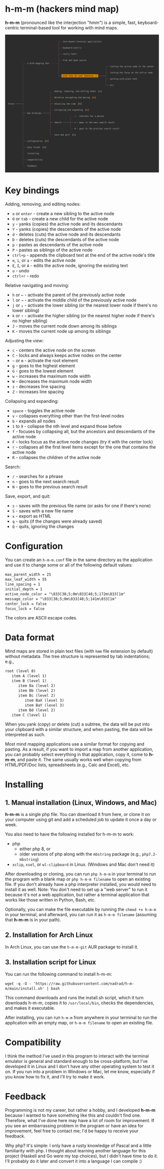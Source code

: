 
# h-m-m (hackers mind map)

**h-m-m** (pronounced like the interjection "hmm") is a simple, fast, keyboard-centric terminal-based tool for working with mind maps. 

![screenshot](screenshot.png)


# Key bindings

Adding, removing, and editing nodes:

* `o` or `enter` - create a new sibling to the active node
* `O` or `tab` - create a new child for the active node
* `y` - yanks (copies) the active node and its descendants
* `Y` - yanks (copies) the descendants of the active node
* `d` - deletes (cuts) the active node and its descendants
* `D` - deletes (cuts) the descendants of the active node
* `p` - pastes as descendants of the active node
* `P` - pastes as siblings of the active node 
* `ctrl+p` - appends the clipboard text at the end of the active node's title
* `e`, `i`, or `a` - edits the active node
* `E`, `I`, or `A` - edits the active node, ignoring the existing text
* `u` - undo
* `ctrl+r` - redo

Relative navigating and moving:

* `h` or `←` - activate the parent of the previously active node
* `l` or `→` - activate the middle child of the previously active node
* `j` or `↓` - activate the lower sibling (or the nearest lower node if there's no lower sibling)
* `k` or `↑` - activate the higher sibling (or the nearest higher node if there's no higher sibling)
* `J` - moves the current node down among its siblings
* `K` - moves the current node up among its siblings

Adjusting the view:

* `c` - centers the active node on the screen
* `C` - locks and always keeps active nodes on the center 
* `~` or `m` - activate the root element
* `g` - goes to the highest element
* `G` - goes to the lowest element
* `w` - increases the maximum node width
* `W` - decreases the maximum node width
* `z` - decreases line spacing
* `Z` - increases line spacing 

Collapsing and expanding:

* `space` - toggles the active node
* `v` - collapses everything other than the first-level nodes
* `b` - expands all nodes
* `1` to `9` - collapse the nth level and expand those before
* `f` - focuses by collapsing all, but the ancestors and descendants of the active node
* `F` - locks focus as the active node changes (try it with the center lock)
* `r` - collapses all the first level items except for the one that contains the active node
* `R` - collapses the children of the active node

Search:

* `/` - searches for a phrase
* `n` - goes to the next search result
* `N` - goes to the previous search result

Save, export, and quit:

* `s` - saves with the previous file name (or asks for one if there's none)
* `S` - saves with a new file name
* `x` - export as HTML
* `q` - quits (if the changes were already saved)
* `Q` - quits, ignoring the changes



# Configuration 

You can create an `h-m-m.conf` file in the same directory as the application and use it to change some or all of the following default values:

    max_parent_width = 25
    max_leaf_width = 55
    line_spacing = 1
    initial_depth = 1
    active_node_color = "\033[38;5;0m\033[48;5;172m\033[1m"
    message_color = "\033[38;5;0m\033[48;5;141m\033[1m"
    center_lock = false
    focus_lock = false

The colors are ASCII escape codes. 


# Data format

Mind maps are stored in plain text files (with `hmm` file extension by default) without metadata. The tree structure is represented by tab indentations; e.g., 

    root (level 0)
       item A (level 1)
       item B (level 1)
          item Ba (level 2)
          item Bb (level 2)
          item Bc (level 2)
             item BaX (level 3)
             item BaY (level 3)
          item Bd (level 2)
       item C (level 1)

When you yank (copy) or delete (cut) a subtree, the data will be put into your clipboard with a similar structure, and when pasting, the data will be interpreted as such. 

Most mind mapping applications use a similar format for copying and pasting. As a result, if you want to import a map from another application, you can probably select everything in that application, copy it, come to **h-m-m**, and paste it. The same usually works well when copying from HTML/PDF/Doc lists, spreadsheets (e.g., Calc and Excel), etc.


# Installing


## 1. Manual installation (Linux, Windows, and Mac)

**h-m-m** is a single php file. You can download it from here, or clone it on your computer using git and add a scheduled job to update it once a day or week. 

You also need to have the following installed for h-m-m to work:

* php
  * either php 8, or
  * older versions of php along with the `mbstring` package (e.g., `php7.2-mbstring`)
* `xclip`, `xsel`, or `wl-clipboard` in Linux. (Windows and Mac don't need it)

After downloading or cloning, you can run `php h-m-m` in your terminal to run the program with a blank map or `php h-m-m filename` to open an existing file. If you don't already have a php interpreter installed, you would need to install it as well. Note: You don't need to set up a "web server" to run it because it's not a web application, but rather a terminal application that works like those written in Python, Bash, etc. 
 
Optionally, you can make the file executable by running the `chmod +x h-m-m` in your terminal, and afterward, you can run it as `h-m-m filename` (assuming that **h-m-m** is in your path). 


## 2. Installation for Arch Linux

In Arch Linux, you can use the `h-m-m-git` AUR package to install it.


## 3. Installation script for Linux

You can run the following command to install h-m-m:

	wget -q -O - 'https://raw.githubusercontent.com/nadrad/h-m-m/main/install.sh' | bash

This command downloads and runs the install.sh script, which it turn downloads h-m-m, copies it to `/usr/local/bin`, checks the dependencies, and makes it executable. 

After installing, you can run `h-m-m` from anywhere in your terminal to run the application with an empty map, or `h-m-m filename` to open an existing file.


# Compatibility 

I think the method I've used in this program to interact with the terminal emulator is general and standard enough to be cross-platform, but I've developed it in Linux and I don't have any other operating system to test it on. If you run into a problem in Windows or Mac, let me know, especially if you know how to fix it, and I'll try to make it work. 


# Feedback

Programming is not my career, but rather a hobby, and I developed **h-m-m** because I wanted to have something like this and couldn't find one. Therefore, what I've done here may have a lot of room for improvement. If you see an embarrassing problem in the program or have an idea for improvement, feel free to contact me; I'd be happy to receive your feedback.

Why php? It's simple: I only have a rusty knowledge of Pascal and a little familiarity with php. I thought about learning another language for this project (Haskell and Go were my top choices), but I didn't have time to do it. I'll probably do it later and convert it into a language I can compile :)

